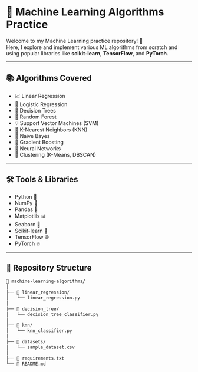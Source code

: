 # 🤖 Machine Learning Algorithms Practice

Welcome to my Machine Learning practice repository! 🚀  
Here, I explore and implement various ML algorithms from scratch and using popular libraries like **scikit-learn**, **TensorFlow**, and **PyTorch**.

---

## 📚 Algorithms Covered

- 📈 Linear Regression  
- 🧠 Logistic Regression  
- 🌳 Decision Trees  
- 🌲 Random Forest  
- 💡 Support Vector Machines (SVM)  
- 🐝 K-Nearest Neighbors (KNN)  
- 🧪 Naive Bayes  
- 🎯 Gradient Boosting  
- 🤖 Neural Networks  
- 🧬 Clustering (K-Means, DBSCAN)

---

## 🛠️ Tools & Libraries

- Python 🐍
- NumPy 🔢
- Pandas 🐼
- Matplotlib 📊
- Seaborn 🎨
- Scikit-learn 🧪
- TensorFlow 🌐
- PyTorch 🔥

---

## 📁 Repository Structure

```bash
📂 machine-learning-algorithms/
│
├── 📁 linear_regression/
│   └── linear_regression.py
│
├── 📁 decision_tree/
│   └── decision_tree_classifier.py
│
├── 📁 knn/
│   └── knn_classifier.py
│
├── 📁 datasets/
│   └── sample_dataset.csv
│
├── 📄 requirements.txt
└── 📄 README.md
